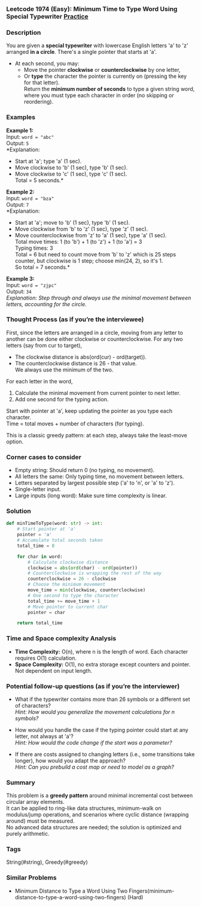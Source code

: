 ### Leetcode 1974 (Easy): Minimum Time to Type Word Using Special Typewriter [Practice](https://leetcode.com/problems/minimum-time-to-type-word-using-special-typewriter)

### Description  
You are given a **special typewriter** with lowercase English letters 'a' to 'z' arranged **in a circle**. There's a single pointer that starts at 'a'.  
- At each second, you may:  
  - Move the pointer **clockwise** or **counterclockwise** by one letter,  
  - Or **type** the character the pointer is currently on (pressing the key for that letter).  
Return the **minimum number of seconds** to type a given string word, where you must type each character in order (no skipping or reordering).

### Examples  

**Example 1:**  
Input: `word = "abc"`  
Output: `5`  
*Explanation:  
- Start at 'a'; type 'a' (1 sec).  
- Move clockwise to 'b' (1 sec), type 'b' (1 sec).  
- Move clockwise to 'c' (1 sec), type 'c' (1 sec).  
Total = 5 seconds.*

**Example 2:**  
Input: `word = "bza"`  
Output: `7`  
*Explanation:  
- Start at 'a'; move to 'b' (1 sec), type 'b' (1 sec).  
- Move clockwise from 'b' to 'z' (1 sec), type 'z' (1 sec).  
- Move counterclockwise from 'z' to 'a' (1 sec), type 'a' (1 sec).  
Total move times: 1 (to 'b') + 1 (to 'z') + 1 (to 'a') = 3  
Typing times: 3  
Total = 6 but need to count move from 'b' to 'z' which is 25 steps counter, but clockwise is 1 step; choose min(24, 2), so it's 1.  
So total = 7 seconds.*

**Example 3:**  
Input: `word = "zjpc"`  
Output: `34`  
*Explanation: Step through and always use the minimal movement between letters, accounting for the circle.*

### Thought Process (as if you’re the interviewee)  
First, since the letters are arranged in a circle, moving from any letter to another can be done either clockwise or counterclockwise. For any two letters (say from cur to target),  
- The clockwise distance is abs(ord(cur) - ord(target)).  
- The counterclockwise distance is 26 - that value.  
We always use the minimum of the two.

For each letter in the word,  
1. Calculate the minimal movement from current pointer to next letter.
2. Add one second for the typing action.

Start with pointer at 'a', keep updating the pointer as you type each character.  
Time = total moves + number of characters (for typing).

This is a classic greedy pattern: at each step, always take the least-move option.

### Corner cases to consider  
- Empty string: Should return 0 (no typing, no movement).
- All letters the same: Only typing time, no movement between letters.
- Letters separated by largest possible step ('a' to 'n', or 'a' to 'z').
- Single-letter input.
- Large inputs (long word): Make sure time complexity is linear.

### Solution

```python
def minTimeToType(word: str) -> int:
    # Start pointer at 'a'
    pointer = 'a'
    # Accumulate total seconds taken
    total_time = 0

    for char in word:
        # Calculate clockwise distance
        clockwise = abs(ord(char) - ord(pointer))
        # Counterclockwise is wrapping the rest of the way
        counterclockwise = 26 - clockwise
        # Choose the minimum movement
        move_time = min(clockwise, counterclockwise)
        # One second to type the character
        total_time += move_time + 1
        # Move pointer to current char
        pointer = char

    return total_time
```

### Time and Space complexity Analysis  

- **Time Complexity:** O(n), where n is the length of word. Each character requires O(1) calculation.
- **Space Complexity:** O(1), no extra storage except counters and pointer. Not dependent on input length.

### Potential follow-up questions (as if you’re the interviewer)  

- What if the typewriter contains more than 26 symbols or a different set of characters?  
  *Hint: How would you generalize the movement calculations for n symbols?*

- How would you handle the case if the typing pointer could start at any letter, not always at 'a'?  
  *Hint: How would the code change if the start was a parameter?*

- If there are costs assigned to changing letters (i.e., some transitions take longer), how would you adapt the approach?  
  *Hint: Can you prebuild a cost map or need to model as a graph?*

### Summary
This problem is a **greedy pattern** around minimal incremental cost between circular array elements.  
It can be applied to ring-like data structures, minimum-walk on modulus/jump operations, and scenarios where cyclic distance (wrapping around) must be measured.  
No advanced data structures are needed; the solution is optimized and purely arithmetic.

### Tags
String(#string), Greedy(#greedy)

### Similar Problems
- Minimum Distance to Type a Word Using Two Fingers(minimum-distance-to-type-a-word-using-two-fingers) (Hard)